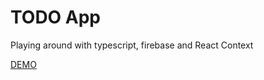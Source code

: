 # TODO App
Playing around with typescript, firebase and React Context

[DEMO](https://goncy-typescript-firebase-context-todos.netlify.com/)
